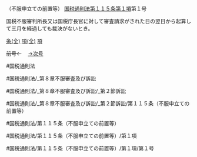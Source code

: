 （不服申立ての前置等）
[国税通則法第１１５条第１項](国税通則法＿＿＿＿＿第１１５条第１項)第１号

国税不服審判所長又は国税庁長官に対して審査請求がされた日の翌日から起算して三月を経過しても裁決がないとき。

[条(全)](国税通則法＿＿＿＿＿第１１５条_.md)    [項(全)](国税通則法＿＿＿＿＿第１１５条第１項_.md)    [項](国税通則法＿＿＿＿＿第１１５条第１項.md)

~~前号←~~　  [→次号](国税通則法＿＿＿＿＿第１１５条第１項第２号.md)

#国税通則法

#国税通則法/_第８章不服審査及び訴訟

#国税通則法/_第８章不服審査及び訴訟/_第２節訴訟

#国税通則法/_第８章不服審査及び訴訟/_第２節訴訟/第１１５条（不服申立ての前置等）

#国税通則法/第１１５条（不服申立ての前置等）

#国税通則法/第１１５条（不服申立ての前置等）/第１項

#国税通則法/第１１５条（不服申立ての前置等）/第１項/第１号

